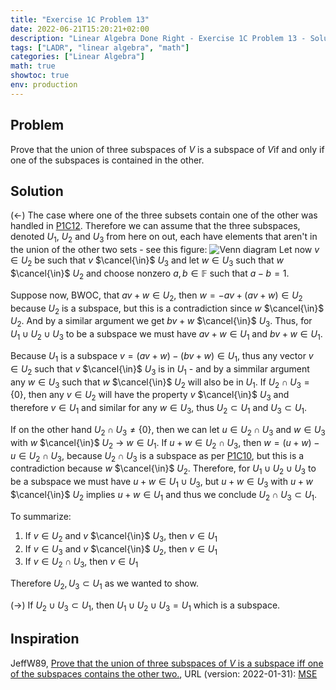 ```yaml
---
title: "Exercise 1C Problem 13"
date: 2022-06-21T15:20:21+02:00
description: "Linear Algebra Done Right - Exercise 1C Problem 13 - Solution"
tags: ["LADR", "linear algebra", "math"]
categories: ["Linear Algebra"]
math: true
showtoc: true
env: production
---
```


## Problem
Prove that the union of three subspaces of $V$ is a subspace of $V$if and only if one of the subspaces is contained in the other.

## Solution
<!-- Inspiration: https://math.stackexchange.com/a/3859776/832015 -->

$(\leftarrow)$ The case where one of the three subsets contain one of the other was handled in [P1C12](https://dragonoverlord3000.github.io/posts/linear_algebra/ladr/chapter1/exercise-1c-problem-12/). Therefore we can assume that the three subspaces, denoted $U_1$, $U_2$ and $U_3$ from here on out, each have elements that aren't in the union of the other two sets - see this figure:
![Venn diagram](/LADR/Chapter1/P1C13_venn.png) 
Let now $v \in U_2$ be such that $v$ $\cancel{\in}$ $U_3$ and let $w \in U_3$ such that $w$ $\cancel{\in}$ $U_2$ and choose nonzero $a,b \in \mathbb{F}$ such that $a - b = 1$. 

Suppose now, BWOC, that $av + w \in U_2$, then $w = -av + (av + w) \in U_2$ because $U_2$ is a subspace, but this is a contradiction since $w$ $\cancel{\in}$ $U_2$. And by a similar argument we get $bv + w$ $\cancel{\in}$ $U_3$. Thus, for $U_1 \cup U_2 \cup U_3$ to be a subspace we must have $av + w \in U_1$ and $bv + w \in U_1$.

Because $U_1$ is a subspace $v = (av + w) - (bv + w) \in U_1$, thus any vector $v \in U_2$ such that $v$ $\cancel{\in}$ $U_3$ is in $U_1$ - and by a simmilar argument any $w \in U_3$ such that $w$ $\cancel{\in}$ $U_2$ will also be in $U_1$. If $U_2 \cap U_3 = \lbrace 0 \rbrace$, then any $v \in U_2$ will have the property $v$ $\cancel{\in}$ $U_3$ and therefore $v \in U_1$ and similar for any $w \in U_3$, thus $U_2 \subset U_1$ and $U_3 \subset U_1$.

If on the other hand $U_2 \cap U_3 \neq \lbrace 0 \rbrace$, then we can let $u \in U_2 \cap U_3$ and $w \in U_3$ with $w$ $\cancel{\in}$ $U_2$ $\to$ $w \in U_1$. If $u + w \in U_2 \cap U_3$, then $w = (u + w) - u \in U_2 \cap U_3$, because $U_2 \cap U_3$ is a subspace as per [P1C10](http://localhost:1313/posts/linear_algebra/ladr/chapter1/exercise-1c-problem-10/), but this is a contradiction because $w$ $\cancel{\in}$ $U_2$. 
Therefore, for $U_1 \cup U_2 \cup U_3$ to be a subspace we must have $u + w \in U_1 \cup U_3$, but $u + w \in U_3$ with $u + w$ $\cancel{\in}$ $U_2$ implies $u + w \in U_1$ and thus we conclude $U_2 \cap U_3 \subset U_1$.

To summarize:
1. If $v \in U_2$ and $v$ $\cancel{\in}$ $U_3$, then $v \in U_1$
2. If $v \in U_3$ and $v$ $\cancel{\in}$ $U_2$, then $v \in U_1$
3. If $v \in U_2 \cap U_3$, then $v \in U_1$

Therefore $U_2, U_3 \subset U_1$ as we wanted to show.

$(\rightarrow)$ If $U_2 \cup U_3 \subset U_1$, then $U_1 \cup U_2 \cup U_3 = U_1$ which is a subspace.






## Inspiration

JeffW89, [Prove that the union of three subspaces of $V$ is a subspace iff one of the subspaces contains the other two.](https://math.stackexchange.com/users/200928/jeffw89), URL (version: 2022-01-31): [MSE](https://math.stackexchange.com/q/3859776)





















